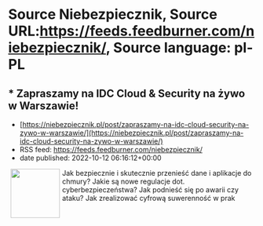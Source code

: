 # Source Niebezpiecznik, Source URL:https://feeds.feedburner.com/niebezpiecznik/, Source language: pl-PL

## * Zapraszamy na IDC Cloud &#038; Security na żywo w Warszawie!
 - [https://niebezpiecznik.pl/post/zapraszamy-na-idc-cloud-security-na-zywo-w-warszawie/](https://niebezpiecznik.pl/post/zapraszamy-na-idc-cloud-security-na-zywo-w-warszawie/)
 - RSS feed: https://feeds.feedburner.com/niebezpiecznik/
 - date published: 2022-10-12 06:16:12+00:00

<a href="https://niebezpiecznik.pl/post/zapraszamy-na-idc-cloud-security-na-zywo-w-warszawie/"><img align="left" alt="" class="alignleft wp-post-image tfe" hspace="5" src="https://niebezpiecznik.pl/wp-content/uploads/2022/10/Cloud-Security-2022-dla-nienezpieczik-600x314.png" title="" width="100" /></a>Jak bezpiecznie i skutecznie przenieść dane i aplikacje do chmury? Jakie są nowe regulacje dot. cyberbezpieczeństwa? Jak podnieść się po awarii czy ataku? Jak zrealizować cyfrową suwerenność w prak
